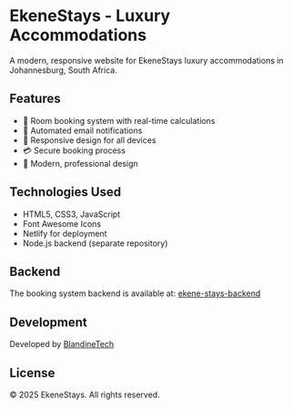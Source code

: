 # EkeneStays - Luxury Accommodations

A modern, responsive website for EkeneStays luxury accommodations in Johannesburg, South Africa.

## Features

- 🏨 Room booking system with real-time calculations
- 📧 Automated email notifications
- 📱 Responsive design for all devices
- 💳 Secure booking process
- 🎨 Modern, professional design

## Technologies Used

- HTML5, CSS3, JavaScript
- Font Awesome Icons
- Netlify for deployment
- Node.js backend (separate repository)

## Backend

The booking system backend is available at: [ekene-stays-backend](https://github.com/blandib/ekene-stays)

## Development

Developed by [BlandineTech](mailto:blandinebukasa118@gmail.com)

## License

© 2025 EkeneStays. All rights reserved.